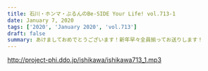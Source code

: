 ```yaml
---
title: 石川・ホンマ・ぶるんのBe-SIDE Your Life! vol.713-1
date: January 7, 2020
tags: ['2020', 'January 2020', 'vol.713']
draft: false
summary: あけましておめでとうございます！新年早々全員揃ってお送りします！
---
```


http://project-phi.ddo.jp/ishikawa/ishikawa713_1.mp3